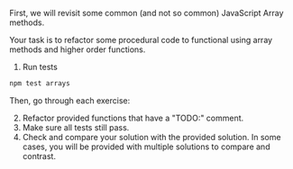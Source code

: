 First, we will revisit some common (and not so common) JavaScript Array methods.

Your task is to refactor some procedural code to functional using array methods
and higher order functions.

1. Run tests

```bash
npm test arrays
```

Then, go through each exercise:

2. Refactor provided functions that have a "TODO:" comment.
3. Make sure all tests still pass.
4. Check and compare your solution with the provided solution. In some cases, you will be provided with multiple solutions to compare and contrast.

